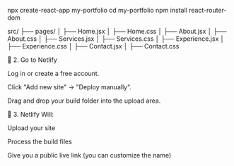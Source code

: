 npx create-react-app my-portfolio
cd my-portfolio
npm install react-router-dom

src/
├── pages/
│   ├── Home.jsx
│   ├── Home.css
│   ├── About.jsx
│   ├── About.css
│   ├── Services.jsx
│   ├── Services.css
│   ├── Experience.jsx
│   ├── Experience.css
│   ├── Contact.jsx
│   ├── Contact.css

🚀 2. Go to Netlify

Log in or create a free account.

Click "Add new site" → "Deploy manually".

Drag and drop your build folder into the upload area.

📁 3. Netlify Will:

Upload your site

Process the build files

Give you a public live link (you can customize the name)
